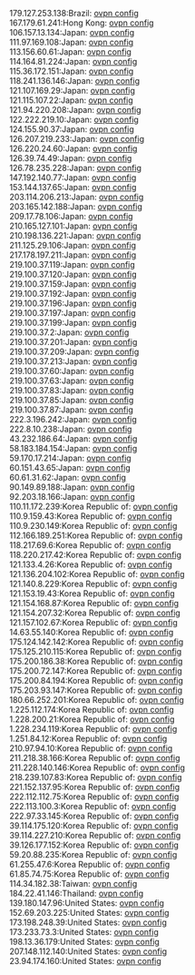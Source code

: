 179.127.253.138:Brazil: [ovpn config](vpn/179_127_253_138.ovpn)  
167.179.61.241:Hong Kong: [ovpn config](vpn/167_179_61_241.ovpn)  
106.157.13.134:Japan: [ovpn config](vpn/106_157_13_134.ovpn)  
111.97.169.108:Japan: [ovpn config](vpn/111_97_169_108.ovpn)  
113.156.60.61:Japan: [ovpn config](vpn/113_156_60_61.ovpn)  
114.164.81.224:Japan: [ovpn config](vpn/114_164_81_224.ovpn)  
115.36.172.151:Japan: [ovpn config](vpn/115_36_172_151.ovpn)  
118.241.136.146:Japan: [ovpn config](vpn/118_241_136_146.ovpn)  
121.107.169.29:Japan: [ovpn config](vpn/121_107_169_29.ovpn)  
121.115.107.22:Japan: [ovpn config](vpn/121_115_107_22.ovpn)  
121.94.220.208:Japan: [ovpn config](vpn/121_94_220_208.ovpn)  
122.222.219.10:Japan: [ovpn config](vpn/122_222_219_10.ovpn)  
124.155.90.37:Japan: [ovpn config](vpn/124_155_90_37.ovpn)  
126.207.219.233:Japan: [ovpn config](vpn/126_207_219_233.ovpn)  
126.220.24.60:Japan: [ovpn config](vpn/126_220_24_60.ovpn)  
126.39.74.49:Japan: [ovpn config](vpn/126_39_74_49.ovpn)  
126.78.235.228:Japan: [ovpn config](vpn/126_78_235_228.ovpn)  
147.192.140.77:Japan: [ovpn config](vpn/147_192_140_77.ovpn)  
153.144.137.65:Japan: [ovpn config](vpn/153_144_137_65.ovpn)  
203.114.206.213:Japan: [ovpn config](vpn/203_114_206_213.ovpn)  
203.165.142.188:Japan: [ovpn config](vpn/203_165_142_188.ovpn)  
209.17.78.106:Japan: [ovpn config](vpn/209_17_78_106.ovpn)  
210.165.127.101:Japan: [ovpn config](vpn/210_165_127_101.ovpn)  
210.198.136.221:Japan: [ovpn config](vpn/210_198_136_221.ovpn)  
211.125.29.106:Japan: [ovpn config](vpn/211_125_29_106.ovpn)  
217.178.197.211:Japan: [ovpn config](vpn/217_178_197_211.ovpn)  
219.100.37.119:Japan: [ovpn config](vpn/219_100_37_119.ovpn)  
219.100.37.120:Japan: [ovpn config](vpn/219_100_37_120.ovpn)  
219.100.37.159:Japan: [ovpn config](vpn/219_100_37_159.ovpn)  
219.100.37.192:Japan: [ovpn config](vpn/219_100_37_192.ovpn)  
219.100.37.196:Japan: [ovpn config](vpn/219_100_37_196.ovpn)  
219.100.37.197:Japan: [ovpn config](vpn/219_100_37_197.ovpn)  
219.100.37.199:Japan: [ovpn config](vpn/219_100_37_199.ovpn)  
219.100.37.2:Japan: [ovpn config](vpn/219_100_37_2.ovpn)  
219.100.37.201:Japan: [ovpn config](vpn/219_100_37_201.ovpn)  
219.100.37.209:Japan: [ovpn config](vpn/219_100_37_209.ovpn)  
219.100.37.213:Japan: [ovpn config](vpn/219_100_37_213.ovpn)  
219.100.37.60:Japan: [ovpn config](vpn/219_100_37_60.ovpn)  
219.100.37.63:Japan: [ovpn config](vpn/219_100_37_63.ovpn)  
219.100.37.83:Japan: [ovpn config](vpn/219_100_37_83.ovpn)  
219.100.37.85:Japan: [ovpn config](vpn/219_100_37_85.ovpn)  
219.100.37.87:Japan: [ovpn config](vpn/219_100_37_87.ovpn)  
222.3.196.242:Japan: [ovpn config](vpn/222_3_196_242.ovpn)  
222.8.10.238:Japan: [ovpn config](vpn/222_8_10_238.ovpn)  
43.232.186.64:Japan: [ovpn config](vpn/43_232_186_64.ovpn)  
58.183.184.154:Japan: [ovpn config](vpn/58_183_184_154.ovpn)  
59.170.17.214:Japan: [ovpn config](vpn/59_170_17_214.ovpn)  
60.151.43.65:Japan: [ovpn config](vpn/60_151_43_65.ovpn)  
60.61.31.62:Japan: [ovpn config](vpn/60_61_31_62.ovpn)  
90.149.89.188:Japan: [ovpn config](vpn/90_149_89_188.ovpn)  
92.203.18.166:Japan: [ovpn config](vpn/92_203_18_166.ovpn)  
110.11.172.239:Korea Republic of: [ovpn config](vpn/110_11_172_239.ovpn)  
110.9.159.43:Korea Republic of: [ovpn config](vpn/110_9_159_43.ovpn)  
110.9.230.149:Korea Republic of: [ovpn config](vpn/110_9_230_149.ovpn)  
112.166.189.251:Korea Republic of: [ovpn config](vpn/112_166_189_251.ovpn)  
118.217.69.6:Korea Republic of: [ovpn config](vpn/118_217_69_6.ovpn)  
118.220.217.42:Korea Republic of: [ovpn config](vpn/118_220_217_42.ovpn)  
121.133.4.26:Korea Republic of: [ovpn config](vpn/121_133_4_26.ovpn)  
121.136.204.102:Korea Republic of: [ovpn config](vpn/121_136_204_102.ovpn)  
121.140.8.229:Korea Republic of: [ovpn config](vpn/121_140_8_229.ovpn)  
121.153.19.43:Korea Republic of: [ovpn config](vpn/121_153_19_43.ovpn)  
121.154.168.87:Korea Republic of: [ovpn config](vpn/121_154_168_87.ovpn)  
121.154.207.32:Korea Republic of: [ovpn config](vpn/121_154_207_32.ovpn)  
121.157.102.67:Korea Republic of: [ovpn config](vpn/121_157_102_67.ovpn)  
14.63.55.140:Korea Republic of: [ovpn config](vpn/14_63_55_140.ovpn)  
175.124.142.142:Korea Republic of: [ovpn config](vpn/175_124_142_142.ovpn)  
175.125.210.115:Korea Republic of: [ovpn config](vpn/175_125_210_115.ovpn)  
175.200.186.38:Korea Republic of: [ovpn config](vpn/175_200_186_38.ovpn)  
175.200.72.147:Korea Republic of: [ovpn config](vpn/175_200_72_147.ovpn)  
175.200.84.194:Korea Republic of: [ovpn config](vpn/175_200_84_194.ovpn)  
175.203.93.147:Korea Republic of: [ovpn config](vpn/175_203_93_147.ovpn)  
180.66.252.201:Korea Republic of: [ovpn config](vpn/180_66_252_201.ovpn)  
1.225.112.174:Korea Republic of: [ovpn config](vpn/1_225_112_174.ovpn)  
1.228.200.21:Korea Republic of: [ovpn config](vpn/1_228_200_21.ovpn)  
1.228.234.119:Korea Republic of: [ovpn config](vpn/1_228_234_119.ovpn)  
1.251.84.12:Korea Republic of: [ovpn config](vpn/1_251_84_12.ovpn)  
210.97.94.10:Korea Republic of: [ovpn config](vpn/210_97_94_10.ovpn)  
211.218.38.166:Korea Republic of: [ovpn config](vpn/211_218_38_166.ovpn)  
211.228.140.146:Korea Republic of: [ovpn config](vpn/211_228_140_146.ovpn)  
218.239.107.83:Korea Republic of: [ovpn config](vpn/218_239_107_83.ovpn)  
221.152.137.95:Korea Republic of: [ovpn config](vpn/221_152_137_95.ovpn)  
222.112.112.75:Korea Republic of: [ovpn config](vpn/222_112_112_75.ovpn)  
222.113.100.3:Korea Republic of: [ovpn config](vpn/222_113_100_3.ovpn)  
222.97.33.145:Korea Republic of: [ovpn config](vpn/222_97_33_145.ovpn)  
39.114.175.120:Korea Republic of: [ovpn config](vpn/39_114_175_120.ovpn)  
39.114.227.210:Korea Republic of: [ovpn config](vpn/39_114_227_210.ovpn)  
39.126.177.152:Korea Republic of: [ovpn config](vpn/39_126_177_152.ovpn)  
59.20.88.235:Korea Republic of: [ovpn config](vpn/59_20_88_235.ovpn)  
61.255.47.6:Korea Republic of: [ovpn config](vpn/61_255_47_6.ovpn)  
61.85.74.75:Korea Republic of: [ovpn config](vpn/61_85_74_75.ovpn)  
114.34.182.38:Taiwan: [ovpn config](vpn/114_34_182_38.ovpn)  
184.22.41.146:Thailand: [ovpn config](vpn/184_22_41_146.ovpn)  
139.180.147.96:United States: [ovpn config](vpn/139_180_147_96.ovpn)  
152.69.203.225:United States: [ovpn config](vpn/152_69_203_225.ovpn)  
173.198.248.39:United States: [ovpn config](vpn/173_198_248_39.ovpn)  
173.233.73.3:United States: [ovpn config](vpn/173_233_73_3.ovpn)  
198.13.36.179:United States: [ovpn config](vpn/198_13_36_179.ovpn)  
207.148.112.140:United States: [ovpn config](vpn/207_148_112_140.ovpn)  
23.94.174.160:United States: [ovpn config](vpn/23_94_174_160.ovpn)  
